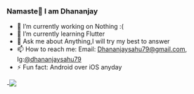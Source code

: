 ### Namaste🙏 I am Dhananjay

- 🔭 I’m currently working on Nothing :(
- 🌱 I’m currently learning Flutter
- 💬 Ask me about Anything,I will try my best to answer
- 📫 How to reach me: Email: Dhananjaysahu79@gmail.com, Ig:[@dhananjaysahu79](https://www.instagram.com/dhananjaysahu79/)
- ⚡ Fun fact: Android over iOS anyday


-<img src="https://github-readme-stats.vercel.app/api?username=dhananjaysahu79&&show_icons=true&title_color=27D545&icon_color=27D545&text_color=4999F7&bg_color=0D1117">
